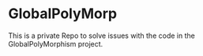 # GlobalPolyMorp

This is a private Repo to solve issues with the code in the GlobalPolyMorphism project. 
